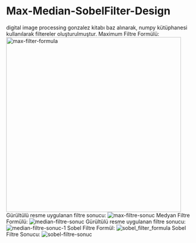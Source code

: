 # Max-Median-SobelFilter-Design
digital image processing gonzalez kitabı baz alınarak, numpy kütüphanesi kullanılarak filtereler oluşturulmuştur.
Maximum Filtre Formülü:
<img width="469" alt="max-filter-formula" src="https://user-images.githubusercontent.com/77061424/142467529-782a617a-1ede-4ba2-ba0e-aab64f487885.png">
Gürültülü resme uygulanan filtre sonucu:
![max-filtre-sonuc](https://user-images.githubusercontent.com/77061424/142468203-687b1c05-d785-439e-bcaa-26bba556e650.PNG)
Medyan Filtre Formülü:
![median-filtre-sonuc](https://user-images.githubusercontent.com/77061424/142468357-8ea2dc4f-d468-4427-91b5-181fffb73188.png)
Gürültülü resme uygulanan filtre sonucu:
![median-filtre-sonuc-1](https://user-images.githubusercontent.com/77061424/142468525-1c0d6a15-d55a-4ad0-94d9-21a825901103.PNG)
Sobel Filtre Formül:
![sobel_filter_formula](https://user-images.githubusercontent.com/77061424/142468702-95a75e16-9661-40bb-849a-9f9f297ac798.png)
Sobel Filtre Sonucu:
![sobel-filtre-sonuc](https://user-images.githubusercontent.com/77061424/142468800-1a106269-4b0f-433e-9fda-2f9676f47ede.PNG)
